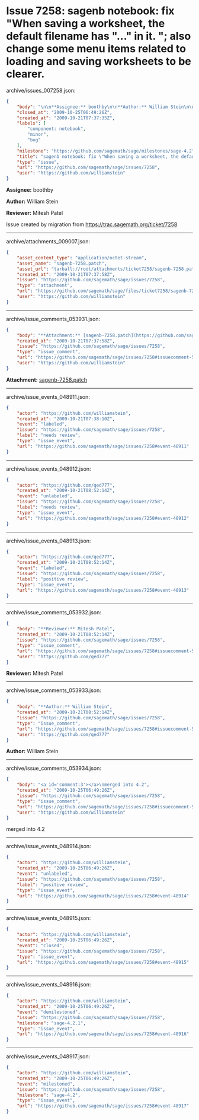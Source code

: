 # Issue 7258: sagenb notebook: fix "When saving a worksheet, the default filename has "..." in it. "; also change some menu items related to loading and saving worksheets to be clearer.

archive/issues_007258.json:
```json
{
    "body": "\n\n**Assignee:** boothby\n\n**Author:** William Stein\n\n**Reviewer:** Mitesh Patel\n\nIssue created by migration from https://trac.sagemath.org/ticket/7258\n\n",
    "closed_at": "2009-10-25T06:49:26Z",
    "created_at": "2009-10-21T07:37:35Z",
    "labels": [
        "component: notebook",
        "minor",
        "bug"
    ],
    "milestone": "https://github.com/sagemath/sage/milestones/sage-4.2",
    "title": "sagenb notebook: fix \"When saving a worksheet, the default filename has \"...\" in it. \"; also change some menu items related to loading and saving worksheets to be clearer.",
    "type": "issue",
    "url": "https://github.com/sagemath/sage/issues/7258",
    "user": "https://github.com/williamstein"
}
```


**Assignee:** boothby

**Author:** William Stein

**Reviewer:** Mitesh Patel

Issue created by migration from https://trac.sagemath.org/ticket/7258





---

archive/attachments_009007.json:
```json
{
    "asset_content_type": "application/octet-stream",
    "asset_name": "sagenb-7258.patch",
    "asset_url": "tarball://root/attachments/ticket7258/sagenb-7258.patch",
    "created_at": "2009-10-21T07:37:58Z",
    "issue": "https://github.com/sagemath/sage/issues/7258",
    "type": "attachment",
    "url": "https://github.com/sagemath/sage/files/ticket7258/sagenb-7258.patch",
    "user": "https://github.com/williamstein"
}
```



---

archive/issue_comments_053931.json:
```json
{
    "body": "**Attachment:** [sagenb-7258.patch](https://github.com/sagemath/sage/files/ticket7258/sagenb-7258.patch)",
    "created_at": "2009-10-21T07:37:58Z",
    "issue": "https://github.com/sagemath/sage/issues/7258",
    "type": "issue_comment",
    "url": "https://github.com/sagemath/sage/issues/7258#issuecomment-53931",
    "user": "https://github.com/williamstein"
}
```

**Attachment:** [sagenb-7258.patch](https://github.com/sagemath/sage/files/ticket7258/sagenb-7258.patch)



---

archive/issue_events_048911.json:
```json
{
    "actor": "https://github.com/williamstein",
    "created_at": "2009-10-21T07:38:10Z",
    "event": "labeled",
    "issue": "https://github.com/sagemath/sage/issues/7258",
    "label": "needs review",
    "type": "issue_event",
    "url": "https://github.com/sagemath/sage/issues/7258#event-48911"
}
```



---

archive/issue_events_048912.json:
```json
{
    "actor": "https://github.com/qed777",
    "created_at": "2009-10-21T08:52:14Z",
    "event": "unlabeled",
    "issue": "https://github.com/sagemath/sage/issues/7258",
    "label": "needs review",
    "type": "issue_event",
    "url": "https://github.com/sagemath/sage/issues/7258#event-48912"
}
```



---

archive/issue_events_048913.json:
```json
{
    "actor": "https://github.com/qed777",
    "created_at": "2009-10-21T08:52:14Z",
    "event": "labeled",
    "issue": "https://github.com/sagemath/sage/issues/7258",
    "label": "positive review",
    "type": "issue_event",
    "url": "https://github.com/sagemath/sage/issues/7258#event-48913"
}
```



---

archive/issue_comments_053932.json:
```json
{
    "body": "**Reviewer:** Mitesh Patel",
    "created_at": "2009-10-21T08:52:14Z",
    "issue": "https://github.com/sagemath/sage/issues/7258",
    "type": "issue_comment",
    "url": "https://github.com/sagemath/sage/issues/7258#issuecomment-53932",
    "user": "https://github.com/qed777"
}
```

**Reviewer:** Mitesh Patel



---

archive/issue_comments_053933.json:
```json
{
    "body": "**Author:** William Stein",
    "created_at": "2009-10-21T08:52:14Z",
    "issue": "https://github.com/sagemath/sage/issues/7258",
    "type": "issue_comment",
    "url": "https://github.com/sagemath/sage/issues/7258#issuecomment-53933",
    "user": "https://github.com/qed777"
}
```

**Author:** William Stein



---

archive/issue_comments_053934.json:
```json
{
    "body": "<a id='comment:3'></a>\nmerged into 4.2",
    "created_at": "2009-10-25T06:49:26Z",
    "issue": "https://github.com/sagemath/sage/issues/7258",
    "type": "issue_comment",
    "url": "https://github.com/sagemath/sage/issues/7258#issuecomment-53934",
    "user": "https://github.com/williamstein"
}
```

<a id='comment:3'></a>
merged into 4.2



---

archive/issue_events_048914.json:
```json
{
    "actor": "https://github.com/williamstein",
    "created_at": "2009-10-25T06:49:26Z",
    "event": "unlabeled",
    "issue": "https://github.com/sagemath/sage/issues/7258",
    "label": "positive review",
    "type": "issue_event",
    "url": "https://github.com/sagemath/sage/issues/7258#event-48914"
}
```



---

archive/issue_events_048915.json:
```json
{
    "actor": "https://github.com/williamstein",
    "created_at": "2009-10-25T06:49:26Z",
    "event": "closed",
    "issue": "https://github.com/sagemath/sage/issues/7258",
    "type": "issue_event",
    "url": "https://github.com/sagemath/sage/issues/7258#event-48915"
}
```



---

archive/issue_events_048916.json:
```json
{
    "actor": "https://github.com/williamstein",
    "created_at": "2009-10-25T06:49:26Z",
    "event": "demilestoned",
    "issue": "https://github.com/sagemath/sage/issues/7258",
    "milestone": "sage-4.2.1",
    "type": "issue_event",
    "url": "https://github.com/sagemath/sage/issues/7258#event-48916"
}
```



---

archive/issue_events_048917.json:
```json
{
    "actor": "https://github.com/williamstein",
    "created_at": "2009-10-25T06:49:26Z",
    "event": "milestoned",
    "issue": "https://github.com/sagemath/sage/issues/7258",
    "milestone": "sage-4.2",
    "type": "issue_event",
    "url": "https://github.com/sagemath/sage/issues/7258#event-48917"
}
```
